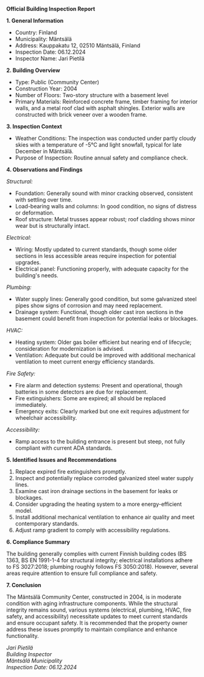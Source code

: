 **Official Building Inspection Report**

**1. General Information**

- Country: Finland  
- Municipality: Mäntsälä  
- Address: Kauppakatu 12, 02510 Mäntsälä, Finland  
- Inspection Date: 06.12.2024  
- Inspector Name: Jari Pietilä

**2. Building Overview**

- Type: Public (Community Center)  
- Construction Year: 2004  
- Number of Floors: Two-story structure with a basement level  
- Primary Materials: Reinforced concrete frame, timber framing for interior walls, and a metal roof clad with asphalt shingles. Exterior walls are constructed with brick veneer over a wooden frame.

**3. Inspection Context**

- Weather Conditions: The inspection was conducted under partly cloudy skies with a temperature of -5°C and light snowfall, typical for late December in Mäntsälä.  
- Purpose of Inspection: Routine annual safety and compliance check.

**4. Observations and Findings**

*Structural:*  
- Foundation: Generally sound with minor cracking observed, consistent with settling over time.  
- Load-bearing walls and columns: In good condition, no signs of distress or deformation.  
- Roof structure: Metal trusses appear robust; roof cladding shows minor wear but is structurally intact.  

*Electrical:*  
- Wiring: Mostly updated to current standards, though some older sections in less accessible areas require inspection for potential upgrades.  
- Electrical panel: Functioning properly, with adequate capacity for the building's needs.  

*Plumbing:*  
- Water supply lines: Generally good condition, but some galvanized steel pipes show signs of corrosion and may need replacement.  
- Drainage system: Functional, though older cast iron sections in the basement could benefit from inspection for potential leaks or blockages.  

*HVAC:*  
- Heating system: Older gas boiler efficient but nearing end of lifecycle; consideration for modernization is advised.  
- Ventilation: Adequate but could be improved with additional mechanical ventilation to meet current energy efficiency standards.  

*Fire Safety:*  
- Fire alarm and detection systems: Present and operational, though batteries in some detectors are due for replacement.  
- Fire extinguishers: Some are expired; all should be replaced immediately.  
- Emergency exits: Clearly marked but one exit requires adjustment for wheelchair accessibility.  

*Accessibility:*  
- Ramp access to the building entrance is present but steep, not fully compliant with current ADA standards.  

**5. Identified Issues and Recommendations**

1. Replace expired fire extinguishers promptly.
2. Inspect and potentially replace corroded galvanized steel water supply lines.
3. Examine cast iron drainage sections in the basement for leaks or blockages.
4. Consider upgrading the heating system to a more energy-efficient model.
5. Install additional mechanical ventilation to enhance air quality and meet contemporary standards.
6. Adjust ramp gradient to comply with accessibility regulations.

**6. Compliance Summary**

The building generally complies with current Finnish building codes (BS 1363, BS EN 1991-1-4 for structural integrity; electrical installations adhere to FS 3027:2018; plumbing roughly follows FS 3050:2018). However, several areas require attention to ensure full compliance and safety.

**7. Conclusion**

The Mäntsälä Community Center, constructed in 2004, is in moderate condition with aging infrastructure components. While the structural integrity remains sound, various systems (electrical, plumbing, HVAC, fire safety, and accessibility) necessitate updates to meet current standards and ensure occupant safety. It is recommended that the property owner address these issues promptly to maintain compliance and enhance functionality.

_Jari Pietilä  
Building Inspector  
Mäntsälä Municipality  
Inspection Date: 06.12.2024_